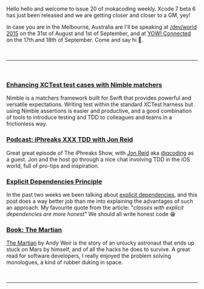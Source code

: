 Hello hello and welcome to issue 20 of mokacoding weekly. Xcode 7 beta 6 has just been released and we are getting closer and closer to a GM, yey!

In case you are in the Melbourne, Australia are I'll be speaking at [/dev/world 2015](http://2015.devworld.com.au/) on the 31st of August and 1st of September, and at [YOW! Connected](http://connected.yowconference.com.au/speakers/) on the 17th and 18th of September. Come and say hi 👋.

<br/><hr/><br/>

### [Enhancing XCTest test cases with Nimble matchers](http://www.mokacoding.com/blog/xctest-nimble/)

Nimble is a matchers framework built for Swift that provides powerful and versatile expectations. Writing test within the standard XCTest harness but using Nimble assertions is easier and productive, and a good combination of tools to introduce testing and TDD to colleagues and teams in a frictionless way.

### [Podcast: iPhreaks XXX TDD with Jon Reid](https://devchat.tv/iphreaks/116-ips-tdd-and-testing-with-jon-reid)

Great great episode of The iPhreaks Show, with [Jon Reid](http://qualitycoding.org/) aka [@qcoding](https://twitter.com/qcoding) as a guest. Jon and the host go through a nice chat involving TDD in the iOS world, full of pro-tips and inspiration.

### [Explicit Dependencies Principle](http://deviq.com/explicit-dependencies-principle/)

In the past two weeks we been talking about [explicit dependencies](http://www.mokacoding.com/blog/explicit-dependencies-swift/), and this post does a way better job than me into explaining the advantages of such an approach. My favourite quote from the article: "_classes with explicit dependencies are more honest_" We should all write honest code 😁

### [Book: The Martian](http://www.amazon.com/gp/product/0553418025/ref=as_li_tl?ie=UTF8&camp=1789&creative=9325&creativeASIN=0553418025&linkCode=as2&tag=mokacoding09-20&linkId=UIATU4F6N2CDAYCF)

[The Martian](http://www.amazon.com/gp/product/0553418025/ref=as_li_tl?ie=UTF8&camp=1789&creative=9325&creativeASIN=0553418025&linkCode=as2&tag=mokacoding09-20&linkId=UIATU4F6N2CDAYCF) by Andy Weir is the story of an unlucky astronaut that ends up stuck on Mars by himself, and of all the hacks he does to survive. A great read for software developers, I really enjoyed the problem solving monologues, a kind of rubber duking in space.

<br/><hr/><br/>
